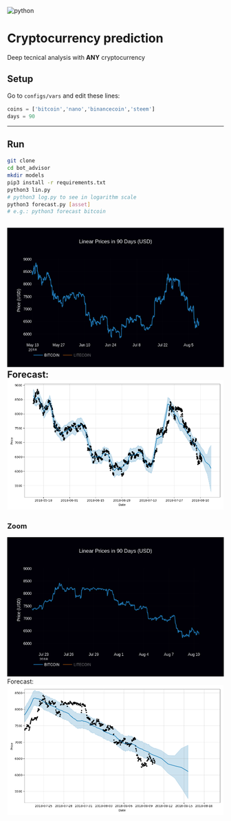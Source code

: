 ![python](https://forthebadge.com/images/badges/made-with-python.svg "python")

# Cryptocurrency prediction

Deep tecnical analysis with **ANY** cryptocurrency

## Setup

Go to `configs/vars` and edit these lines:
```python
coins = ['bitcoin','nano','binancecoin','steem']
days = 90
```
---
## Run

```sh
git clone
cd bot_advisor
mkdir models
pip3 install -r requirements.txt
python3 lin.py
# python3 log.py to see in logarithm scale
python3 forecast.py [asset]
# e.g.: python3 forecast bitcoin
```
![10-8-2018](imgs/bitcoin90days.png "10-8-2018")
Forecast:
![10-8-2018](imgs/bitcoin_forecast.png "10-8-2018")
---
### Zoom
![10-8-2018](imgs/bitcoin_zoon.png "10-8-2018")
Forecast:
![10-8-2018](imgs/bitcoin.png "10-8-2018")
